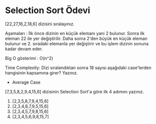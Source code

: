 # Selection Sort Ödevi

[22,27,16,2,18,6] dizisini sıralayınız.

Aşamaları : İlk önce dizinin en küçük elemanı yani 2 bulunur. Sonra ilk eleman 22 ile yer değiştirilir. Daha sonra 2'den büyük en küçük eleman bulunur ve 2. sıradaki elemanla 
yer değiştirir  ve bu işlem dizinin sonuna kadar devam eder.

Big O gösterimi : O(n^2)

Time Complexity: Dizi sıralandıktan sonra 18 sayısı aşağıdaki case'lerden hangisinin kapsamına girer? Yazınız.

- Average Case


[7,3,5,8,2,9,4,15,6] dizisinin Selection Sort'a göre ilk 4 adımını yazınız.

1. [2,3,5,8,7,9,4,15,6]
2. [2,3,4,8,7,9,5,15,6]
3. [2,3,4,5,7,9,8,15,6]
4. [2,3,4,5,6,9,8,15,7]
